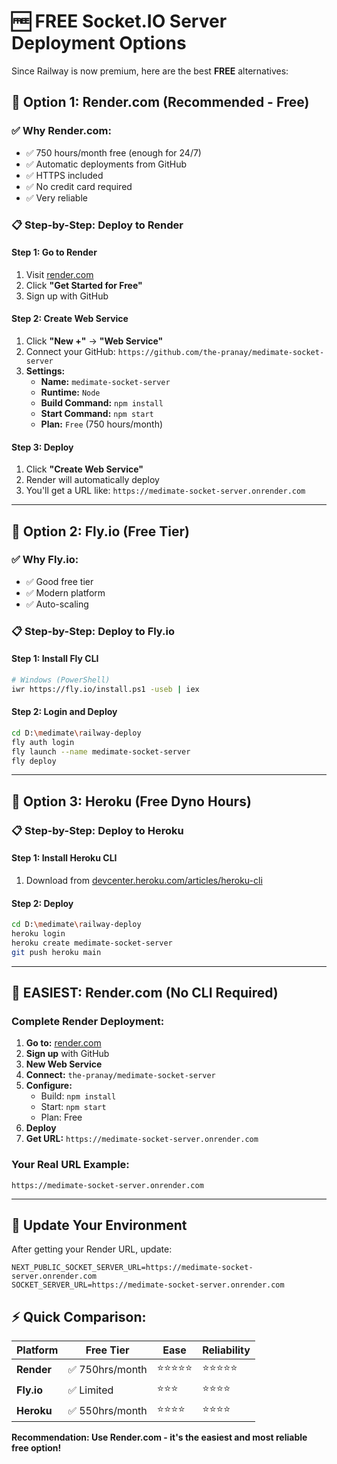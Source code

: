 # 🆓 **FREE Socket.IO Server Deployment Options**

Since Railway is now premium, here are the best **FREE** alternatives:

## 🥇 **Option 1: Render.com (Recommended - Free)**

### ✅ **Why Render.com:**
- ✅ 750 hours/month free (enough for 24/7)
- ✅ Automatic deployments from GitHub
- ✅ HTTPS included
- ✅ No credit card required
- ✅ Very reliable

### 📋 **Step-by-Step: Deploy to Render**

#### **Step 1: Go to Render**
1. Visit [render.com](https://render.com)
2. Click **"Get Started for Free"**
3. Sign up with GitHub

#### **Step 2: Create Web Service**
1. Click **"New +"** → **"Web Service"**
2. Connect your GitHub: `https://github.com/the-pranay/medimate-socket-server`
3. **Settings:**
   - **Name:** `medimate-socket-server`
   - **Runtime:** `Node`
   - **Build Command:** `npm install`
   - **Start Command:** `npm start`
   - **Plan:** `Free` (750 hours/month)

#### **Step 3: Deploy**
1. Click **"Create Web Service"**
2. Render will automatically deploy
3. You'll get a URL like: `https://medimate-socket-server.onrender.com`

---

## 🥈 **Option 2: Fly.io (Free Tier)**

### ✅ **Why Fly.io:**
- ✅ Good free tier
- ✅ Modern platform
- ✅ Auto-scaling

### 📋 **Step-by-Step: Deploy to Fly.io**

#### **Step 1: Install Fly CLI**
```bash
# Windows (PowerShell)
iwr https://fly.io/install.ps1 -useb | iex
```

#### **Step 2: Login and Deploy**
```bash
cd D:\medimate\railway-deploy
fly auth login
fly launch --name medimate-socket-server
fly deploy
```

---

## 🥉 **Option 3: Heroku (Free Dyno Hours)**

### 📋 **Step-by-Step: Deploy to Heroku**

#### **Step 1: Install Heroku CLI**
1. Download from [devcenter.heroku.com/articles/heroku-cli](https://devcenter.heroku.com/articles/heroku-cli)

#### **Step 2: Deploy**
```bash
cd D:\medimate\railway-deploy
heroku login
heroku create medimate-socket-server
git push heroku main
```

---

## 🎯 **EASIEST: Render.com (No CLI Required)**

### **Complete Render Deployment:**

1. **Go to:** [render.com](https://render.com)
2. **Sign up** with GitHub
3. **New Web Service**
4. **Connect:** `the-pranay/medimate-socket-server`
5. **Configure:**
   - Build: `npm install`
   - Start: `npm start`
   - Plan: Free
6. **Deploy**
7. **Get URL:** `https://medimate-socket-server.onrender.com`

### **Your Real URL Example:**
```
https://medimate-socket-server.onrender.com
```

---

## 🔄 **Update Your Environment**

After getting your Render URL, update:

```env
NEXT_PUBLIC_SOCKET_SERVER_URL=https://medimate-socket-server.onrender.com
SOCKET_SERVER_URL=https://medimate-socket-server.onrender.com
```

## ⚡ **Quick Comparison:**

| Platform | Free Tier | Ease | Reliability |
|----------|-----------|------|-------------|
| **Render** | ✅ 750hrs/month | ⭐⭐⭐⭐⭐ | ⭐⭐⭐⭐⭐ |
| **Fly.io** | ✅ Limited | ⭐⭐⭐ | ⭐⭐⭐⭐ |
| **Heroku** | ✅ 550hrs/month | ⭐⭐⭐⭐ | ⭐⭐⭐⭐ |

**Recommendation: Use Render.com - it's the easiest and most reliable free option!**
